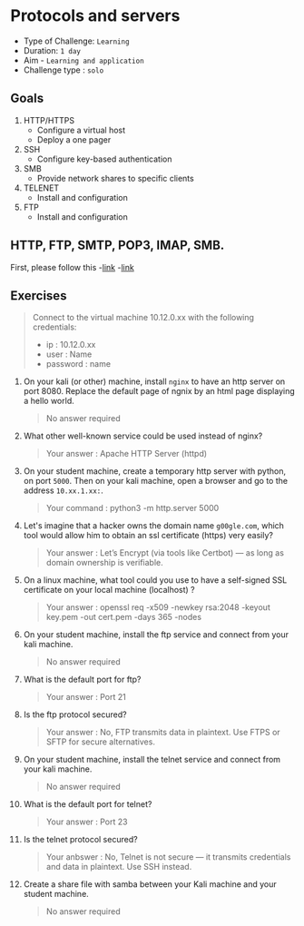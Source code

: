 # Protocols and servers

- Type of Challenge: `Learning` 
- Duration: `1 day`
- Aim - `Learning and application`
- Challenge type : `solo`

## Goals  

1. HTTP/HTTPS
    - Configure a virtual host
    - Deploy a one pager 
2. SSH 
    - Configure key-based authentication
3. SMB
    - Provide network shares to specific clients
4. TELENET
    - Install and configuration
5. FTP
    - Install and configuration


## HTTP, FTP, SMTP, POP3, IMAP, SMB.

First, please follow this 
-[link](https://www.scaler.com/topics/computer-network/application-layer-protocols/) 
-[link](https://eu.siteground.com/tutorials/email/protocols-pop3-smtp-imap/)

## Exercises

> Connect to the virtual machine 10.12.0.xx with the following credentials:  
> * ip : 10.12.0.xx  
> * user : Name  
> * password : name  

1. On your kali (or other) machine, install ``nginx`` to have an http server on port 8080. Replace the default page of ngnix by an html page displaying a hello world.
    > No answer required

2. What other well-known service could be used instead of nginx? 
    > Your answer : Apache HTTP Server (httpd)

3. On your student machine, create a temporary http server with python, on port ``5000``. Then on your kali machine, open a browser and go to the address ``10.xx.1.xx:``.
    > Your command : python3 -m http.server 5000

4. Let's imagine that a hacker owns the domain name ``g00gle.com``, which tool would allow him to obtain an ssl certificate (https) very easily?
    > Your answer : Let’s Encrypt (via tools like Certbot) — as long as domain ownership is verifiable.

5. On a linux machine, what tool could you use to have a self-signed SSL certificate on your local machine (localhost) ? 
    > Your answer : openssl req -x509 -newkey rsa:2048 -keyout key.pem -out cert.pem -days 365 -nodes

6. On your student machine, install the ftp service and connect from your kali machine.
    > No answer required

7. What is the default port for ftp? 
    > Your answer : Port 21

8. Is the ftp protocol secured?
    > Your answer : No, FTP transmits data in plaintext. Use FTPS or SFTP for secure alternatives.

9. On your student machine, install the telnet service and connect from your kali machine.
    > No answer required

10. What is the default port for telnet? 
    > Your answer : Port 23

11. Is the telnet protocol secured?
    > Your anbswer : No, Telnet is not secure — it transmits credentials and data in plaintext. Use SSH instead.
    
12. Create a share file with samba between your Kali machine and your student machine.
    > No answer required






